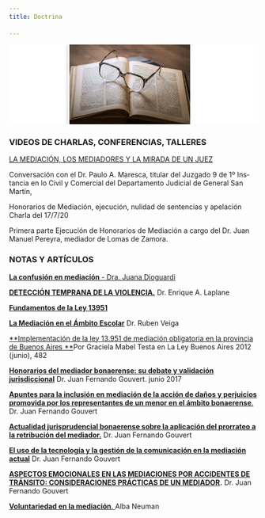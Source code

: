 ```yaml
---
title: Doctrina

---
```

![null](/images/uploads/doctrina.jpg)

### VIDEOS DE CHARLAS, CONFERENCIAS, TALLERES

[LA MEDIACIÓN, LOS MEDIADORES Y LA MIRADA DE UN JUEZ](https://rtdmlp3y7yu6uq.instant.forestry.io/noticias/charla-la-mediacion-y-las-audiencias-remotas-vistas-por-un-juez/index.html# "LA MEDIACIÓN, AUDIENCIAS VRTUALES Y LA MIRADA DE UN JUEZ") 

Con­ver­sación con el Dr. Pau­lo A. Ma­res­ca, ti­tu­lar del Juz­ga­do 9 de 1º Ins­tan­cia en lo Ci­vil y Co­mer­cial del De­par­ta­men­to Ju­di­cial de Ge­ne­ral San Mar­tí­n,

Honorarios de Mediación, ejecución, nulidad de sentencias y apelación Charla del 17/7/20

Primera parte  Ejecución de Honorarios de Mediación a cargo del Dr. Juan Manuel Pereyra, mediador de Lomas de Zamora.

### NOTAS Y ARTÍCULOS

[**La confusión en mediación** - Dra. Juana Dioguardi](/doctrina/la-confusion-en-mediacion/index.html)

[**DETECCIÓN TEMPRANA DE LA VIOLENCIA.**](/doctrina/deteccion-temprana-de-la-violencia/index.html)  Dr. Enrique A. Laplane

[**Fundamentos de la Ley 13951**](https://sitio-mediadores.netlify.com/doctrina/fundamentos-de-la-ley-13951/index.html)

[**La Mediación en el Ámbito Escolar**](/doctrina/la-mediacion-en-el-ambito-escolar/index.html) Dr. Ruben Veiga

[**Implementación de la ley 13.951 de mediación obligatoria en la provincia de Buenos Aires **](/doctrina/implementacion-de-la-ley-13-951-de-mediacion-obligatoria-en-la-provincia-de-buenos-aires/index.html)Por Graciela Mabel Testa en La Ley Buenos Aires 2012 (junio), 482

[**Honorarios del mediador bonaerense: su debate y validación jurisdiccional**](/doctrina/honorarios-del-mediador-bonaerense-su-debate-y-validacion-jurisdiccional/index.html) Dr. Juan Fernando Gouvert. junio 2017

[**Apuntes para la inclusión en mediación de la acción de daños y perjuicios promovida por los representantes de un menor en el ámbito bonaerense**.](/doctrina/yyy-apuntes-para-la-inclusion-en-mediacion-de-la-accion-de-danos-y-perjuicios-promovida-por-los-representantes-de-un-menor-en-el-ambito-bonaerense/index.html) Dr. Juan Fernando Gouvert

[**Actualidad jurisprudencial bonaerense sobre la aplicación del prorrateo a la retribución del mediador.**](/doctrina/actualidad-jurisprudencial-bonaerense-sobre-la-aplicacion-del-prorrateo-a-la-retribucion-del-mediador/index.html) Dr. Juan Fernando Gouvert

[**El uso de la tecnología y la gestión de la comunicación en la mediación actual**](/doctrina/zzzel-uso-de-la-tecnologia-y-la-gestion-de-la-comunicacion-en-la-mediacion-actual/index.html) Dr. Juan Fernando Gouvert

[**ASPECTOS EMOCIONALES EN LAS MEDIACIONES POR ACCIDENTES DE TRÁNSITO: CONSIDERACIONES PRÁCTICAS DE UN MEDIADOR**](/doctrina/yyy-aspectos-emocionales-en-las-mediaciones-por-accidentes-de-transito-consideraciones-practicas-de-un-mediador/index.html)**.** Dr. Juan Fernando Gouvert

[**Voluntariedad en la mediación**. ](/doctrina/voluntariedad-la-importancia-en-la-mediación)Alba Neuman